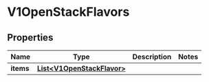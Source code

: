 # V1OpenStackFlavors

## Properties
Name | Type | Description | Notes
------------ | ------------- | ------------- | -------------
**items** | [**List&lt;V1OpenStackFlavor&gt;**](V1OpenStackFlavor.md) |  | 
